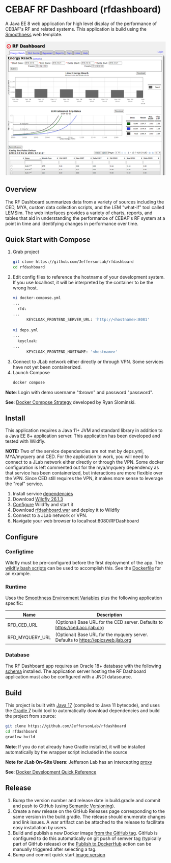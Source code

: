 # CEBAF RF Dashboard (rfdashboard)
A Java EE 8 web application for high level display of the performance of CEBAF's RF and related systems.  This
application is build using the [Smoothness](https://github.com/JeffersonLab/smoothness) web template.

![Screenshot](https://github.com/JeffersonLab/rfdashboard/raw/master/Screenshot.png?raw=true "Screenshot")

## Overview

The RF Dashboard summarizes data from a variety of sources including the CED, MYA, custom data collection scripts, and
the LEM "what-if" tool called LEMSim.  The web interfaces provides a variety of charts, reports, and tables that aid in
understanding the performance of CEBAF's RF system at a point in time and identifying changes in performance over time.

## Quick Start with Compose
1. Grab project
    ```bash
    git clone https://github.com/JeffersonLab/rfdashboard
    cd rfdashboard
    ```
2. Edit config files to reference the hostname of your development system.  If you use localhost, it will be interpreted by the container to be the wrong host.
    ```bash
    vi docker-compose.yml
    ...
      rfd:
    ...
          KEYCLOAK_FRONTEND_SERVER_URL: 'http://<hostname>:8081'
    
    vi deps.yml
    ...
      keycloak:
    ...
          KEYCLOAK_FRONTEND_HOSTNAME: '<hostname>'
    ```
3. Connect to JLab network either directly or through VPN.  Some services have not yet been containerized.
4. Launch Compose
    ```bash
    docker compose 
    ```

**Note**: Login with demo username "tbrown" and password "password".

**See**: [Docker Compose Strategy](https://gist.github.com/slominskir/a7da801e8259f5974c978f9c3091d52c) developed by
Ryan Slominski.

## Install
This application requires a Java 11+ JVM and standard library in addition to a Java EE 8+ application server.  This
application has been developed and tested with Wildfly.

**NOTE:** Two of the service dependencies are not met by deps.yml, MYA/myquery
and CED.  For the application to work, you will need to connect to a JLab network either directly or through the VPN.
Some docker configuration is left commented out for the mya/myquery dependency as that service has been containerized,
but interactions are more flexible over the VPN.  Since CED still requires the VPN, it makes more sense to leverage the
"real" service.

1. Install service [dependencies](https://github.com/JeffersonLab/rfdashboard/blob/master/deps.yml)
2. Download [Wildfly 26.1.3](https://www.wildfly.org/downloads/)
3. [Configure](https://github.com/JeffersonLab/rfdashboard#configure) Wildfly and start it
4. Download [rfdashboard.war](https://github.com/JeffersonLab/rfdashboard/releases) and deploy it to Wildfly
5. Connect to a JLab network or VPN.
6. Navigate your web browser to localhost:8080/RFDashboard

## Configure

### Configtime
Wildfly must be pre-configured before the first deployment of the app.  The 
[wildfly bash scripts](https://github.com/JeffersonLab/wildfly#configure) can be used to accomplish this.  See the 
[Dockerfile](https://github.com/JeffersonLab/rfdashboard/blob/master/Dockerfile) for an example.

### Runtime
Uses the [Smoothness Environment Variables](https://github.com/JeffersonLab/smoothness#global-runtime) plus the 
following application specific:

| Name             | Description                                                                        |
|------------------|------------------------------------------------------------------------------------|
| RFD_CED_URL      | (Optional) Base URL for the CED server.  Defaults to https://ced.acc.jlab.org      |
| RFD_MYQUERY_URL  | (Optional) Base URL for the myquery server. Defaults to  https://epicsweb.jlab.org |                                               

### Database
The RF Dashboard app requires an Oracle 18+ database with the following
[schema](https://github.com/JeffersonLab/rfdashboard/tree/master/docker/oracle/setup) installed.  The application server
hosting the RF Dashboard application must also be configured with a JNDI datasource.

## Build
This project is built with [Java 17](https://adoptium.net/) (compiled to Java 11 bytecode), and uses the
[Gradle 7](https://gradle.org/) build tool to automatically download dependencies and build the project from source:

```bash
git clone https://github.com/JeffersonLab/rfdashboard
cd rfdashboard
gradlew build
```
**Note**: If you do not already have Gradle installed, it will be installed automatically by the wrapper script included
in the source

**Note for JLab On-Site Users**: Jefferson Lab has an intercepting
[proxy](https://gist.github.com/slominskir/92c25a033db93a90184a5994e71d0b78)

**See**: [Docker Development Quick Reference](https://gist.github.com/slominskir/a7da801e8259f5974c978f9c3091d52c#development-quick-reference)

## Release
1. Bump the version number and release date in build.gradle and commit and push to GitHub (using [Semantic Versioning](https://semver.org/)).
2. Create a new release on the GitHub Releases page corresponding to the same version in the build.gradle.   The release should enumerate changes and link issues.   A war artifact can be attached to the release to facilitate easy installation by users.
3. Build and publish a new Docker image [from the GitHub tag](https://gist.github.com/slominskir/a7da801e8259f5974c978f9c3091d52c#8-build-an-image-based-of-github-tag). GitHub is configured to do this automatically on git push of semver tag (typically part of GitHub release) or the [Publish to DockerHub](https://github.com/JeffersonLab/rfdashboard/actions/workflows/docker-publish.yml) action can be manually triggered after selecting a tag.
4. Bump and commit quick start [image version](https://github.com/JeffersonLab/rfdashboard/blob/master/docker-compose.override.yml)
